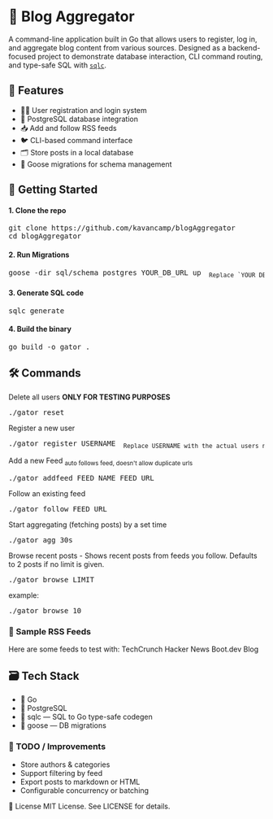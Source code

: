 # 📰 Blog Aggregator

A command-line application built in Go that allows users to register, log in, and aggregate blog content from various sources. Designed as a backend-focused project to demonstrate database interaction, CLI command routing, and type-safe SQL with [`sqlc`](https://github.com/sqlc-dev/sqlc).

## 📌 Features

- 🧑‍💻 User registration and login system
- 💾 PostgreSQL database integration
- 📥 Add and follow RSS feeds
- 🐦 CLI-based command interface
- 🗂 Store posts in a local database
- 🔁 Goose migrations for schema management

## 🚀 Getting Started

#### 1. Clone the repo

<pre>
git clone https://github.com/kavancamp/blogAggregator
cd blogAggregator
</pre>

#### 2. Run Migrations
<pre>goose -dir sql/schema postgres YOUR_DB_URL up <sub> Replace `YOUR_DB_URL` with your actual PostgreSQL connection string. </sub> </pre>

#### 3. Generate SQL code
<pre>sqlc generate </pre>

#### 4. Build the binary
<pre>go build -o gator .</pre>

## 🛠 Commands
Delete all users **ONLY FOR TESTING PURPOSES**
<pre>./gator reset</pre>
Register a new user
<pre>./gator register USERNAME <sub> Replace USERNAME with the actual users name</sub> </pre>
Add a new Feed <sub> auto follows feed, doesn't allow duplicate urls</sub> 
<pre>./gator addfeed FEED_NAME FEED_URL </pre>
Follow an existing feed
<pre>./gator follow FEED_URL </pre>
Start aggregating (fetching posts) by a set time 
<pre>./gator agg 30s</pre>
Browse recent posts - Shows recent posts from feeds you follow. Defaults to 2 posts if no limit is given.
<pre>./gator browse LIMIT</pre>
example: 
<pre>./gator browse 10</pre>

### 🧪 Sample RSS Feeds
Here are some feeds to test with:
TechCrunch
Hacker News
Boot.dev Blog

## 🗃 Tech Stack
- 🐹 Go
- 🐘 PostgreSQL
- 🔧 sqlc — SQL to Go type-safe codegen
- 🧱 goose — DB migrations


### 🧼 TODO / Improvements
- Store authors & categories
- Support filtering by feed
- Export posts to markdown or HTML
- Configurable concurrency or batching

 📄 License
MIT License. See LICENSE for details.
